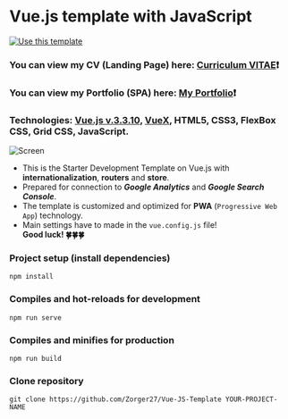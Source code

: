 # Vue.js template with JavaScript #
[![Use this template](https://img.shields.io/badge/Use%20this%20template-darkgreen?style=for-the-badge)](https://github.com/Zorger27/Vue-Start-template/generate)
### You can view my CV (Landing Page) here: [Curriculum VITAE](https://zorger27.github.io)❗️ ###
### You can view my Portfolio (SPA) here: [My Portfolio](https://Zorin.Expert)❗️ ###
### Technologies: [Vue.js v.3.3.10](https://v3.ru.vuejs.org), [VueX](https://vuex.vuejs.org), HTML5, CSS3, FlexBox CSS, Grid CSS, JavaScript. ###
![Screen](https://github.com/Zorger27/Vue-JS-Template/assets/30940416/b227d7aa-15b7-4da6-b9de-e11f4dee5d45)
<br>

+ This is the Starter Development Template on Vue.js with **internationalization**, **routers** and **store**.<br>
+ Prepared for connection to **_Google Analytics_** and **_Google Search Console_**.<br>
+ The template is customized and optimized for **PWA** (`Progressive Web App`) technology.<br>
+ Main settings have to made in the ``vue.config.js`` file!<br>
  __Good luck! 🍀🍀🍀__

### Project setup (install dependencies)
```
npm install
```

### Compiles and hot-reloads for development
```
npm run serve
```

### Compiles and minifies for production
```
npm run build
```

### Clone repository
```
git clone https://github.com/Zorger27/Vue-JS-Template YOUR-PROJECT-NAME
```
